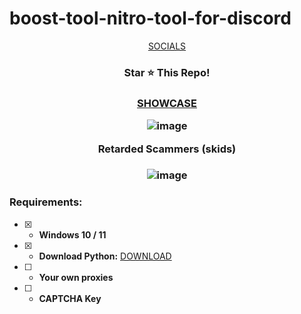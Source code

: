 # boost-tool-nitro-tool-for-discord

 <p align="center">
<a href="https://guns.lol/opsec">SOCIALS</a>

</p>
<h3 align="center">
Star ⭐ This Repo!
</h3>
 
<h3 align="center">
 <p align="center">
<a href="https://streamable.com/x5c89z">SHOWCASE</a>

![image](https://i.imgur.com/uFbWP9k.png) 


Retarded Scammers (skids) <h3 align="center"> 
![image](https://i.imgur.com/X2Vrn0p.png)

### Requirements:
- [x] - **Windows 10 / 11**
- [x] - **Download Python:** [DOWNLOAD](https://www.python.org/ftp/python/3.10.5/python-3.10.5-amd64.exe) 
- [ ] - **Your own proxies**
- [ ] - **CAPTCHA Key** 
